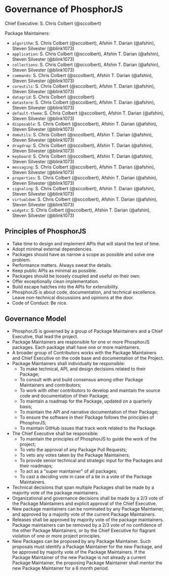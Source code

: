 # Governance of PhosphorJS

Chief Executive: S. Chris Colbert (@sccolbert)

Package Maintainers:

* `algorithm`:
  S. Chris Colbert (@sccolbert),
  Afshin T. Darian (@afshin),
  Steven Silvester (@blink1073)
* `application`:
  S. Chris Colbert (@sccolbert),
  Afshin T. Darian (@afshin),
  Steven Silvester (@blink1073)
* `collections`:
  S. Chris Colbert (@sccolbert),
  Afshin T. Darian (@afshin),
  Steven Silvester (@blink1073)
* `commands`:
  S. Chris Colbert (@sccolbert),
  Afshin T. Darian (@afshin),
  Steven Silvester (@blink1073)
* `coreutils`:
  S. Chris Colbert (@sccolbert),
  Afshin T. Darian (@afshin),
  Steven Silvester (@blink1073)
* `datagrid`:
  S. Chris Colbert (@sccolbert)
* `datastore`:
  S. Chris Colbert (@sccolbert),
  Afshin T. Darian (@afshin),
  Steven Silvester (@blink1073)
* `default-theme`:
  S. Chris Colbert (@sccolbert),
  Afshin T. Darian (@afshin),
  Steven Silvester (@blink1073)
* `disposable`:
  S. Chris Colbert (@sccolbert),
  Afshin T. Darian (@afshin),
  Steven Silvester (@blink1073)
* `domutils`:
  S. Chris Colbert (@sccolbert),
  Afshin T. Darian (@afshin),
  Steven Silvester (@blink1073)
* `dragdrop`:
  S. Chris Colbert (@sccolbert),
  Afshin T. Darian (@afshin),
  Steven Silvester (@blink1073)
* `keyboard`:
  S. Chris Colbert (@sccolbert),
  Afshin T. Darian (@afshin),
  Steven Silvester (@blink1073)
* `messaging`:
  S. Chris Colbert (@sccolbert),
  Afshin T. Darian (@afshin),
  Steven Silvester (@blink1073)
* `properties`:
  S. Chris Colbert (@sccolbert),
  Afshin T. Darian (@afshin),
  Steven Silvester (@blink1073)
* `signaling`:
  S. Chris Colbert (@sccolbert),
  Afshin T. Darian (@afshin),
  Steven Silvester (@blink1073)
* `virtualdom`:
  S. Chris Colbert (@sccolbert),
  Afshin T. Darian (@afshin),
  Steven Silvester (@blink1073)
* `widgets`:
  S. Chris Colbert (@sccolbert),
  Afshin T. Darian (@afshin),
  Steven Silvester (@blink1073)

## Principles of PhosphorJS

* Take time to design and implement APIs that will stand the test of time.
* Adopt minimal external dependencies.
* Packages should have as narrow a scope as possible and solve one problem.
* Performance matters. Always sweat the details.
* Keep public APIs as minimal as possible.
* Packages should be loosely coupled and useful on their own.
* Offer exceptionally clean implementation.
* Build escape hatches into the APIs for extensibility.
* PhosphorJS is about code, documentation, and technical excellence. Leave
  non-technical discussions and opinions at the door.
* Code of Conduct: Be nice.

## Governance Model

* PhosphorJS is governed by a group of Package Maintainers and a Chief Executive,
  that lead the project.
* Package Maintainers are responsible for one or more PhosphorJS packages. Each
  package shall have one or more maintainers.
* A broader group of Contributors works with the Package Maintainers and Chief
  Executive on the code base and documentation of the Project.
* Package Maintainers shall individually be responsible:
  - To make technical, API, and design decisions related to their Package;
  - To consult with and build consensus among other Package Maintainers and
    contributors;
  - To work with other contributors to develop and maintain the source code and
    documentation of their Package;
  - To maintain a roadmap for the Package, updated on a quarterly basis;
  - To maintain the API and narrative documentation of their Package;
  - To ensure the software in their Package follows the principles of PhosphorJS;
  - To maintain GitHub issues that track work related to the Package.
* The Chief Executive shall be responsible:
  - To maintain the principles of PhosphorJS to guide the work of the project;
  - To veto the approval of any Package Pull Requests;
  - To veto any votes taken by the Package Maintainers;
  - To provide senior technical and strategic input for the Packages and their
    roadmaps;
  - To act as a "super maintainer" of all packages;
  - To cast a deciding vote in case of a tie in a vote of the Package
    Maintainers.
* Technical decisions that span multiple Packages shall be made by a majority
  vote of the package maintainers.
* Organizational and governance decisions shall be made by a 2/3 vote of the
  Package Maintainers and explicit approval of the Chief Executive.
* New package maintainers can be nominated by any Package Maintainer, and
  approved by a majority vote of the current Package Maintainers.
* Releases shall be approved by majority vote of the package maintainers.
  Package maintainers can be removed by a 2/3 vote of no confidence of the other
  Package Maintainers, or by the Chief Executive for flagrant violation of one
  or more project principles.
* New Packages can be proposed by any Package Maintainer. Such proposals must
  identify a Package Maintainer for the new Package, and be approved by majority
  vote of the Package Maintainers. If the Package Maintainer of the new Package
  is not already a current Package Maintainer, the proposing Package Maintainer
  shall mentor the new Package Maintainer for a 6 month period.
